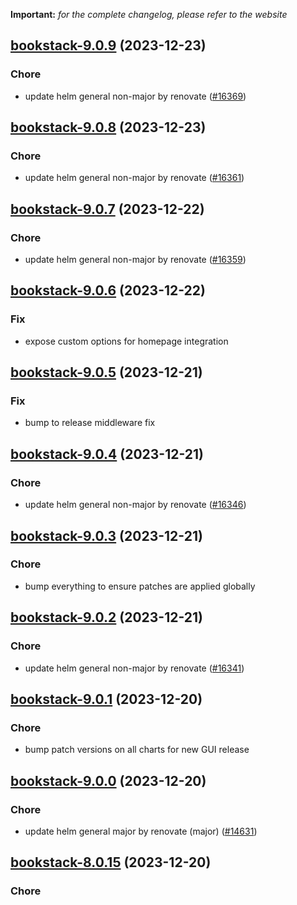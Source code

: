 **Important:**
*for the complete changelog, please refer to the website*




## [bookstack-9.0.9](https://github.com/truecharts/charts/compare/bookstack-9.0.8...bookstack-9.0.9) (2023-12-23)

### Chore

- update helm general non-major by renovate ([#16369](https://github.com/truecharts/charts/issues/16369))
  
  


## [bookstack-9.0.8](https://github.com/truecharts/charts/compare/bookstack-9.0.7...bookstack-9.0.8) (2023-12-23)

### Chore

- update helm general non-major by renovate ([#16361](https://github.com/truecharts/charts/issues/16361))
  
  


## [bookstack-9.0.7](https://github.com/truecharts/charts/compare/bookstack-9.0.6...bookstack-9.0.7) (2023-12-22)

### Chore

- update helm general non-major by renovate ([#16359](https://github.com/truecharts/charts/issues/16359))
  
  


## [bookstack-9.0.6](https://github.com/truecharts/charts/compare/bookstack-9.0.5...bookstack-9.0.6) (2023-12-22)

### Fix

- expose custom options for homepage integration
  
  


## [bookstack-9.0.5](https://github.com/truecharts/charts/compare/bookstack-9.0.4...bookstack-9.0.5) (2023-12-21)

### Fix

- bump to release middleware fix
  
  


## [bookstack-9.0.4](https://github.com/truecharts/charts/compare/bookstack-9.0.3...bookstack-9.0.4) (2023-12-21)

### Chore

- update helm general non-major by renovate ([#16346](https://github.com/truecharts/charts/issues/16346))
  
  


## [bookstack-9.0.3](https://github.com/truecharts/charts/compare/bookstack-9.0.2...bookstack-9.0.3) (2023-12-21)

### Chore

- bump everything to ensure patches are applied globally
  
  


## [bookstack-9.0.2](https://github.com/truecharts/charts/compare/bookstack-9.0.1...bookstack-9.0.2) (2023-12-21)

### Chore

- update helm general non-major by renovate ([#16341](https://github.com/truecharts/charts/issues/16341))
  
  


## [bookstack-9.0.1](https://github.com/truecharts/charts/compare/bookstack-9.0.0...bookstack-9.0.1) (2023-12-20)

### Chore

- bump patch versions on all charts for new GUI release
  
  


## [bookstack-9.0.0](https://github.com/truecharts/charts/compare/bookstack-8.0.15...bookstack-9.0.0) (2023-12-20)

### Chore

- update helm general major by renovate (major) ([#14631](https://github.com/truecharts/charts/issues/14631))
  
  


## [bookstack-8.0.15](https://github.com/truecharts/charts/compare/bookstack-8.0.14...bookstack-8.0.15) (2023-12-20)

### Chore
